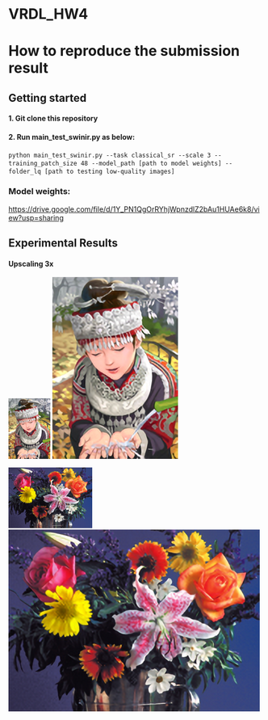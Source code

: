 # VRDL_HW4
# How to reproduce the submission result

## Getting started

#### 1. Git clone this repository
#### 2. Run main_test_swinir.py as below:
```
python main_test_swinir.py --task classical_sr --scale 3 --training_patch_size 48 --model_path [path to model weights] --folder_lq [path to testing low-quality images]
```

### Model weights:
https://drive.google.com/file/d/1Y_PN1QgOrRYhjWpnzdlZ2bAu1HUAe6k8/view?usp=sharing

## Experimental Results
#### Upscaling 3x
![image](https://github.com/Mintair/VRDL_HW4/blob/main/testing_lr_images/11.png)    ![image](https://github.com/Mintair/VRDL_HW4/blob/main/results/11_pred.png)

![image](https://github.com/Mintair/VRDL_HW4/blob/main/testing_lr_images/12.png) ![image](https://github.com/Mintair/VRDL_HW4/blob/main/results/12_pred.png)
